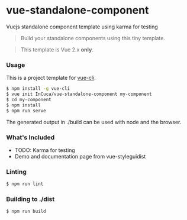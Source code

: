 # vue-standalone-component
Vuejs standalone component template using karma for testing

> Build your standalone components using this tiny template.

> This template is Vue 2.x **only**.

### Usage

This is a project template for [vue-cli](https://github.com/vuejs/vue-cli).

``` bash
$ npm install -g vue-cli
$ vue init InCuca/vue-standalone-component my-component
$ cd my-component
$ npm install
$ npm run serve
```

The generated output in ./build can be used with node and the browser.

### What's Included

- TODO: Karma for testing
- Demo and documentation page from vue-styleguidist

### Linting

``` bash
$ npm run lint
```

### Building to ./dist

``` bash
$ npm run build
```
